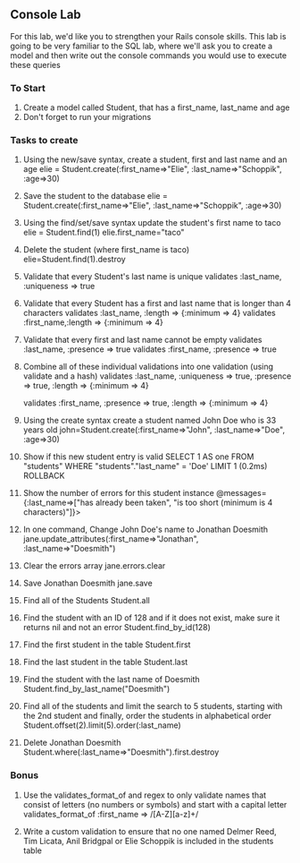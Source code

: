 ## Console Lab

For this lab, we'd like you to strengthen your Rails console skills. This lab is going to be very familiar to the SQL lab, where we'll ask you to create a model and then write out the console commands you would use to execute these queries

### To Start

1. Create a model called Student, that has a first_name, last_name and age
2. Don't forget to run your migrations

### Tasks to create

1. Using the new/save syntax, create a student, first and last name and an age
elie = Student.create(:first_name=>"Elie", :last_name=>"Schoppik", :age=>30)

2. Save the student to the database
elie = Student.create(:first_name=>"Elie", :last_name=>"Schoppik", :age=>30)

3. Using the find/set/save syntax update the student's first name to taco
elie = Student.find(1)
elie.first_name="taco"

4. Delete the student (where first_name is taco)
elie=Student.find(1).destroy

5. Validate that every Student's last name is unique
validates :last_name, :uniqueness => true

6. Validate that every Student has a first and last name that is longer than 4 characters
validates :last_name, :length => {:minimum => 4}
validates :first_name,:length => {:minimum => 4}

7. Validate that every first and last name cannot be empty
validates :last_name,  	:presence => true
validates :first_name, :presence => true

7. Combine all of these individual validations into one validation (using validate and a hash) 
validates :last_name, 
				:uniqueness => true, 
				:presence => true,
				:length => {:minimum => 4}
				
	validates :first_name, 
				:presence => true,
				:length => {:minimum => 4}

8. Using the create syntax create a student named John Doe who is 33 years old
john=Student.create(:first_name=>"John", :last_name=>"Doe", :age=>30)

9. Show if this new student entry is valid
 SELECT  1 AS one FROM "students"  WHERE "students"."last_name" = 'Doe' LIMIT 1
   (0.2ms)  ROLLBACK

10. Show the number of errors for this student instance
@messages={:last_name=>["has already been taken", "is too short (minimum is 4 characters)"]}>

11. In one command, Change John Doe's name to Jonathan Doesmith 
jane.update_attributes(:first_name=>"Jonathan", :last_name=>"Doesmith")

12. Clear the errors array
jane.errors.clear

13. Save Jonathan Doesmith
jane.save

15. Find all of the Students
Student.all

16. Find the student with an ID of 128 and if it does not exist, make sure it returns nil and not an error
Student.find_by_id(128)

17. Find the first student in the table
Student.first

18. Find the last student in the table
Student.last
19. Find the student with the last name of Doesmith
Student.find_by_last_name("Doesmith")

20. Find all of the students and limit the search to 5 students, starting with the 2nd student and finally, order the students in alphabetical order
Student.offset(2).limit(5).order(:last_name)

21. Delete Jonathan Doesmith
Student.where(:last_name=>"Doesmith").first.destroy

### Bonus
1. Use the validates_format_of and regex to only validate names that consist of letters (no numbers or symbols) and start with a capital letter
validates_format_of :first_name => /[A-Z][a-z]+/

2. Write a custom validation to ensure that no one named Delmer Reed, Tim Licata, Anil Bridgpal or Elie Schoppik is included in the students table


